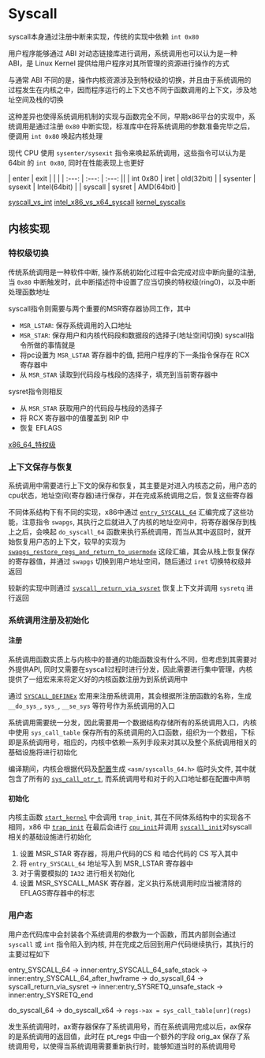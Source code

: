 # Syscall

syscall本身通过注册中断来实现，传统的实现中依赖 `int 0x80`

用户程序能够通过 ABI 对动态链接库进行调用，系统调用也可以认为是一种 ABI，是 Linux Kernel 提供给用户程序对其所管理的资源进行操作的方式

与通常 ABI 不同的是，操作内核资源涉及到特权级的切换，并且由于系统调用的过程发生在内核之中，因而程序运行的上下文也不同于函数调用的上下文，涉及地址空间及栈的切换

这种差异也使得系统调用机制的实现与函数完全不同，早期x86平台的实现中，系统调用是通过注册 `0x80` 中断实现，标准库中在将系统调用的参数准备完毕之后，便调用 `int 0x80` 唤起内核处理

现代 CPU 使用 `sysenter/sysexit` 指令来唤起系统调用，这些指令可以认为是 64bit 的 `int 0x80`, 同时在性能表现上也更好

| enter | exit  |       |  |
| :---: | :---: | :---: ||
| int 0x80 |  iret   |  old(32bit)  |
| sysenter | sysexit | Intel(64bit) |
| syscall  | sysret  |  AMD(64bit)  |

[syscall_vs_int](https://blog.packagecloud.io/the-definitive-guide-to-linux-system-calls/)
[intel_x86_vs_x64_syscall](https://stackoverflow.com/questions/15168822/intel-x86-vs-x64-system-call)
[kernel_syscalls](https://wenfh2020.com/2021/09/05/kernel-syscall/)

## 内核实现

### 特权级切换

传统系统调用是一种软件中断, 操作系统初始化过程中会完成对应中断向量的注册, 当 `0x80` 中断触发时，此中断描述符中设置了应当切换的特权级(ring0)，以及中断处理函数地址

syscall指令则需要与两个重要的MSR寄存器协同工作，其中
- `MSR_LSTAR`: 保存系统调用的入口地址
- `MSR_STAR`: 保存用户和内核代码段和数据段的选择子(地址空间切换)
syscall指令所做的事情就是
- 将pc设置为 `MSR_LSTAR` 寄存器中的值, 把用户程序的下一条指令保存在 RCX 寄存器中
- 从 `MSR_STAR` 读取到代码段与栈段的选择子，填充到当前寄存器中

sysret指令则相反
- 从 `MSR_STAR` 获取用户的代码段与栈段的选择子
- 将 RCX 寄存器中的值覆盖到 RIP 中
- 恢复 EFLAGS 

[x86_64_特权级](https://zhuanlan.zhihu.com/p/655185121)

### 上下文保存与恢复

系统调用中需要进行上下文的保存和恢复，其主要是对进入内核态之前，用户态的cpu状态，地址空间(寄存器)进行保存，并在完成系统调用之后，恢复这些寄存器

不同体系结构下有不同的实现，x86中通过 [`entry_SYSCALL_64`](https://elixir.bootlin.com/linux/v6.1.56/source/arch/x86/entry/entry_64.S#L87) 汇编完成了这些功能，注意指令 `swapgs`, 其执行之后就进入了内核的地址空间中，将寄存器保存到栈上之后，会唤起 `do_syscall_64` 函数来执行系统调用，而当从其中返回时，就开始恢复用户态的上下文，较早的实现为 [`swapgs_restore_regs_and_return_to_usermode`](https://elixir.bootlin.com/linux/v6.1.56/source/arch/x86/entry/entry_64.S#L615) 这段汇编，其会从栈上恢复保存的寄存器值，并通过 `swapgs` 切换到用户地址空间，随后通过 `iret` 切换特权级并返回

较新的实现中则通过 [`syscall_return_via_sysret`](https://elixir.bootlin.com/linux/v6.1.56/source/arch/x86/entry/entry_64.S#L198) 恢复上下文并调用 `sysretq` 进行返回

### 系统调用注册及初始化

#### 注册

系统调用函数实质上与内核中的普通的功能函数没有什么不同，但考虑到其需要对外提供API, 同时又需要在syscall过程时进行分发，因此需要进行集中管理，内核提供了一组宏来来将定义好的内核函数注册为到系统调用中

通过 [`SYSCALL_DEFINEx`](https://elixir.bootlin.com/linux/v6.1.56/source/include/linux/syscalls.h#L217) 宏用来注册系统调用，其会根据所注册函数的名称，生成 `__do_sys_`, `sys_`, `__se_sys` 等符号作为系统调用的入口

系统调用需要统一分发，因此需要用一个数据结构存储所有的系统调用入口，内核中使用 `sys_call_table` 保存所有的系统调用的入口函数，组织为一个数组，下标即是系统调用号，相应的，内核中依赖一系列手段来对其以及整个系统调用相关的基础设施将进行初始化

编译期间，内核会根据代码及[配置](https://elixir.bootlin.com/linux/v6.1.56/source/arch/x86/entry/syscalls/syscall_64.tbl)生成 `<asm/syscalls_64.h>` 临时头文件, 其中就包含了所有的 [`sys_call_ptr_t`](https://elixir.bootlin.com/linux/v6.1.56/source/arch/x86/include/asm/syscall.h#L19), 而系统调用号和对于的入口地址都在配置中声明

#### 初始化

内核主函数 [`start_kernel`](https://elixir.bootlin.com/linux/v6.1.56/source/init/main.c#L993) 中会调用 `trap_init`, 其在不同体系结构中的实现各不相同，x86 中 [`trap_init`](https://elixir.bootlin.com/linux/v6.1.56/source/arch/x86/kernel/traps.c#L1458) 在最后会进行 [`cpu_init`](https://elixir.bootlin.com/linux/v6.1.56/source/arch/x86/kernel/cpu/common.c#L2292)并调用 [`syscall_init`](https://elixir.bootlin.com/linux/v6.1.56/source/arch/x86/kernel/cpu/common.c#L2061)对syscall相关的基础设施进行初始化
1. 设置 MSR_STAR 寄存器，将用户代码的CS 和 啮合代码的 CS 写入其中
2. 将 `entry_SYSCALL_64` 地址写入到 MSR_LSTAR 寄存器中
3. 对于需要模拟的 `IA32` 进行相关初始化
4. 设置 MSR_SYSCALL_MASK 寄存器，定义执行系统调用时应当被清除的EFLAGS寄存器中的标志

### 用户态

用户态代码库中会封装各个系统调用的参数为一个函数，而其内部则会通过 `syscall` 或 `int` 指令陷入到内核, 并在完成之后回到用户代码继续执行，其执行的主要过程如下

entry_SYSCALL_64 -> inner:entry_SYSCALL_64_safe_stack -> inner:entry_SYSCALL_64_after_hwframe -> do_syscall_64 -> syscall_return_via_sysret -> inner:entry_SYSRETQ_unsafe_stack -> inner:entry_SYSRETQ_end

do_syscall_64 -> do_syscall_x64 -> `regs->ax = sys_call_table[unr](regs)`

发生系统调用时，ax寄存器保存了系统调用号，而在系统调用完成以后，ax保存的是系统调用的返回值，此时在 pt_regs 中由一个额外的字段 orig_ax 保存了系统调用号，以使得当系统调用需要重新执行时，能够知道当时的系统调用号